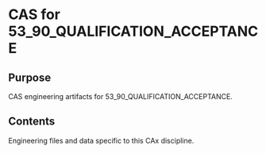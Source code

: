 # CAS for 53_90_QUALIFICATION_ACCEPTANCE

## Purpose
CAS engineering artifacts for 53_90_QUALIFICATION_ACCEPTANCE.

## Contents
Engineering files and data specific to this CAx discipline.
